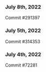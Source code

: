 ### July 8th, 2022

Commit #291397

### July 5th, 2022

Commit #314353


### July 4th, 2022

Commit #72281
